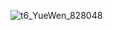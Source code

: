 ![t6_YueWen_828048](https://user-images.githubusercontent.com/17806205/213099712-2789ebb8-3a22-4034-8b3e-bb309043d134.jpg)